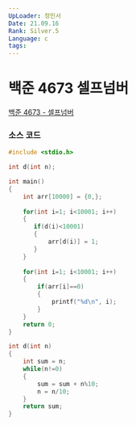 ```yaml
---
UpLoader: 정민서
Date: 21.09.16
Rank: Silver.5
Language: c
tags: 
---
```


# 백준 4673 셀프넘버

[백준 4673 - 셀프넘버](https://www.acmicpc.net/problem/4673)  
  

### 소스 코드

```c
#include <stdio.h>

int d(int n);

int main()
{
    int arr[10000] = {0,};
    
    for(int i=1; i<10001; i++)
    {
       if(d(i)<10001)
       {
           arr[d(i)] = 1;
       }
    }
    
    for(int i=1; i<10001; i++)
    {
        if(arr[i]==0)
        {
            printf("%d\n", i);
        }
    }
    return 0;
}

int d(int n)
{
    int sum = n;
    while(n!=0)
    {
        sum = sum + n%10;
        n = n/10;
    }
    return sum;
}

```

